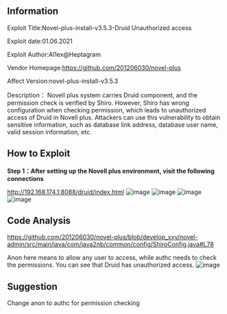 ## Information
Exploit Title:Novel-plus-install-v3.5.3-Druid Unauthorized access

Exploit date:01.06.2021

Exploit Author:Al1ex@Heptagram

Vendor Homepage:https://github.com/201206030/novel-plus

Affect Version:novel-plus-install-v3.5.3

Description：
Novell plus system carries Druid component, and the permission check is verified by Shiro. However, Shiro has wrong configuration when checking permission, which leads to unauthorized access of Druid in Novell plus. Attackers can use this vulnerability to obtain sensitive information, such as database link address, database user name, valid session information, etc.


## How to Exploit

**Step 1：After setting up the Novell plus environment, visit the following connections**

http://192.168.174.1:8088/druid/index.html
![image](https://user-images.githubusercontent.com/38161463/120259784-22058680-c2c7-11eb-8231-7af75e3430af.png)
![image](https://user-images.githubusercontent.com/38161463/120259824-38abdd80-c2c7-11eb-823d-a521c6009464.png)
![image](https://user-images.githubusercontent.com/38161463/120259794-2af65800-c2c7-11eb-9f79-c08d48c537fe.png)
![image](https://user-images.githubusercontent.com/38161463/120259806-32b5fc80-c2c7-11eb-872b-6e9d1e48dea9.png)

## Code Analysis

https://github.com/201206030/novel-plus/blob/develop_xxy/novel-admin/src/main/java/com/java2nb/common/config/ShiroConfig.java#L78

Anon here means to allow any user to access, while authc needs to check the permissions. You can see that Druid has unauthorized access.
![image](https://user-images.githubusercontent.com/38161463/120259901-65f88b80-c2c7-11eb-9274-04d675c4ed9a.png)

## Suggestion

Change anon to authc for permission checking
